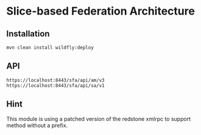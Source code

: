 Slice-based Federation Architecture
===================================

Installation
------------
    mvn clean install wildfly:deploy 

API
---

    https://localhost:8443/sfa/api/am/v3
    https://localhost:8443/sfa/api/sa/v1

Hint
----

This module is using a patched version of the redstone xmlrpc to support method without a prefix.